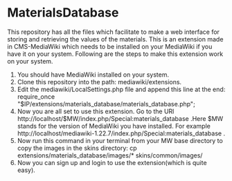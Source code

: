 MaterialsDatabase
=================

This repository has all the files which facilitate to make a web interface for storing and retrieving the values of the materials. This is an extension made in CMS-MediaWiki which needs to be installed on your MediaWiki if you have it on your system. Following are the steps to make this extension work on your system.

1. You should have MediaWiki installed on your system.
2. Clone this repository into the path: mediawiki/extensions.
3. Edit the mediawiki/LocalSettings.php file and append this line at the end: require_once "$IP/extensions/materials_database/materials_database.php";
4. Now you are all set to use this extension. Go to the URl http://localhost/$MW/index.php/Special:materials_database .Here $MW stands for the version of MediaWiki you have installed. For example http://localhost/mediawiki-1.22.7/index.php/Special:materials_database .
5. Now run this command in your terminal from your MW base directory to copy the images in the skins directory: 
   cp extensions/materials_database/images/* skins/common/images/
6. Now you can sign up and login to use the extension(which is quite easy).

